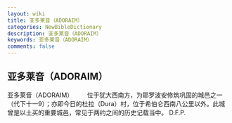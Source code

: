 ```yaml
---
layout: wiki
title: 亚多莱音（ADORAIM）
categories: NewBibleDictionary
description: 亚多莱音（ADORAIM）
keywords: 亚多莱音（ADORAIM）
comments: false
---
```


## 亚多莱音（ADORAIM）



亚多莱音（ADORAIM）
　　位于犹大西南方，为耶罗波安修筑巩固的城邑之一（代下十一9）；亦即今日的杜拉（Dura）村，位于希伯仑西南八公里以外。此城曾是以土买的重要城邑，常见于两约之间的历史记载当中。
D.F.P.




